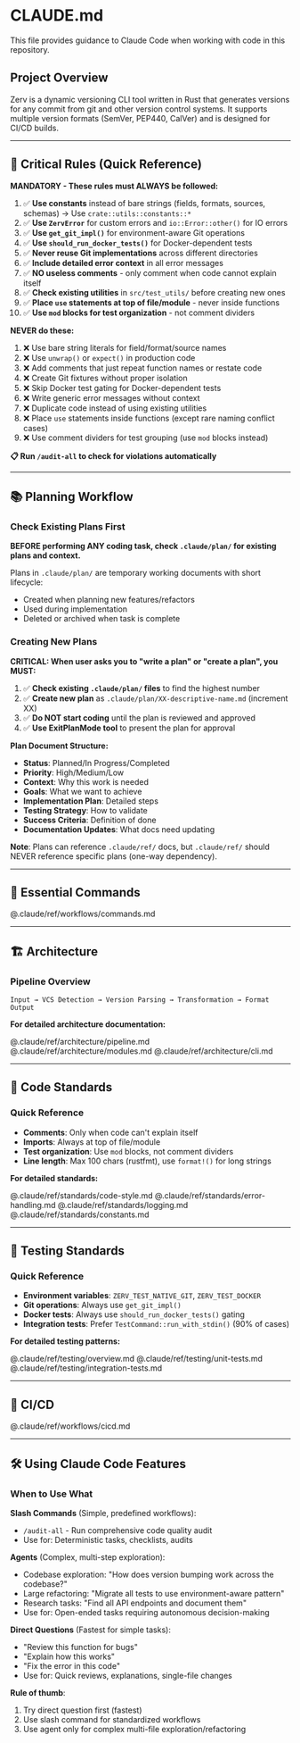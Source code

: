 # CLAUDE.md

This file provides guidance to Claude Code when working with code in this repository.

## Project Overview

Zerv is a dynamic versioning CLI tool written in Rust that generates versions for any commit from git and other version control systems. It supports multiple version formats (SemVer, PEP440, CalVer) and is designed for CI/CD builds.

---

## 🎯 Critical Rules (Quick Reference)

**MANDATORY - These rules must ALWAYS be followed:**

1. ✅ **Use constants** instead of bare strings (fields, formats, sources, schemas) → Use `crate::utils::constants::*`
2. ✅ **Use `ZervError`** for custom errors and `io::Error::other()` for IO errors
3. ✅ **Use `get_git_impl()`** for environment-aware Git operations
4. ✅ **Use `should_run_docker_tests()`** for Docker-dependent tests
5. ✅ **Never reuse Git implementations** across different directories
6. ✅ **Include detailed error context** in all error messages
7. ✅ **NO useless comments** - only comment when code cannot explain itself
8. ✅ **Check existing utilities** in `src/test_utils/` before creating new ones
9. ✅ **Place `use` statements at top of file/module** - never inside functions
10. ✅ **Use `mod` blocks for test organization** - not comment dividers

**NEVER do these:**

1. ❌ Use bare string literals for field/format/source names
2. ❌ Use `unwrap()` or `expect()` in production code
3. ❌ Add comments that just repeat function names or restate code
4. ❌ Create Git fixtures without proper isolation
5. ❌ Skip Docker test gating for Docker-dependent tests
6. ❌ Write generic error messages without context
7. ❌ Duplicate code instead of using existing utilities
8. ❌ Place `use` statements inside functions (except rare naming conflict cases)
9. ❌ Use comment dividers for test grouping (use `mod` blocks instead)

**📋 Run `/audit-all` to check for violations automatically**

---

## 📚 Planning Workflow

### Check Existing Plans First

**BEFORE performing ANY coding task, check `.claude/plan/` for existing plans and context.**

Plans in `.claude/plan/` are temporary working documents with short lifecycle:

- Created when planning new features/refactors
- Used during implementation
- Deleted or archived when task is complete

### Creating New Plans

**CRITICAL: When user asks you to "write a plan" or "create a plan", you MUST:**

1. ✅ **Check existing `.claude/plan/` files** to find the highest number
2. ✅ **Create new plan** as `.claude/plan/XX-descriptive-name.md` (increment XX)
3. ✅ **Do NOT start coding** until the plan is reviewed and approved
4. ✅ **Use ExitPlanMode tool** to present the plan for approval

**Plan Document Structure:**

- **Status**: Planned/In Progress/Completed
- **Priority**: High/Medium/Low
- **Context**: Why this work is needed
- **Goals**: What we want to achieve
- **Implementation Plan**: Detailed steps
- **Testing Strategy**: How to validate
- **Success Criteria**: Definition of done
- **Documentation Updates**: What docs need updating

**Note**: Plans can reference `.claude/ref/` docs, but `.claude/ref/` should NEVER reference specific plans (one-way dependency).

---

## 📖 Essential Commands

@.claude/ref/workflows/commands.md

---

## 🏗️ Architecture

### Pipeline Overview

```
Input → VCS Detection → Version Parsing → Transformation → Format Output
```

**For detailed architecture documentation:**

@.claude/ref/architecture/pipeline.md
@.claude/ref/architecture/modules.md
@.claude/ref/architecture/cli.md

---

## 🚨 Code Standards

### Quick Reference

- **Comments**: Only when code can't explain itself
- **Imports**: Always at top of file/module
- **Test organization**: Use `mod` blocks, not comment dividers
- **Line length**: Max 100 chars (rustfmt), use `format!()` for long strings

**For detailed standards:**

@.claude/ref/standards/code-style.md
@.claude/ref/standards/error-handling.md
@.claude/ref/standards/logging.md
@.claude/ref/standards/constants.md

---

## 🧪 Testing Standards

### Quick Reference

- **Environment variables**: `ZERV_TEST_NATIVE_GIT`, `ZERV_TEST_DOCKER`
- **Git operations**: Always use `get_git_impl()`
- **Docker tests**: Always use `should_run_docker_tests()` gating
- **Integration tests**: Prefer `TestCommand::run_with_stdin()` (90% of cases)

**For detailed testing patterns:**

@.claude/ref/testing/overview.md
@.claude/ref/testing/unit-tests.md
@.claude/ref/testing/integration-tests.md

---

## 🚀 CI/CD

@.claude/ref/workflows/cicd.md

---

## 🛠️ Using Claude Code Features

### When to Use What

**Slash Commands** (Simple, predefined workflows):

- `/audit-all` - Run comprehensive code quality audit
- Use for: Deterministic tasks, checklists, audits

**Agents** (Complex, multi-step exploration):

- Codebase exploration: "How does version bumping work across the codebase?"
- Large refactoring: "Migrate all tests to use environment-aware pattern"
- Research tasks: "Find all API endpoints and document them"
- Use for: Open-ended tasks requiring autonomous decision-making

**Direct Questions** (Fastest for simple tasks):

- "Review this function for bugs"
- "Explain how this works"
- "Fix the error in this code"
- Use for: Quick reviews, explanations, single-file changes

**Rule of thumb**:

1. Try direct question first (fastest)
2. Use slash command for standardized workflows
3. Use agent only for complex multi-file exploration/refactoring
